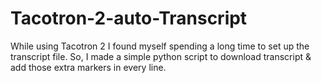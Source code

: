 # Tacotron-2-auto-Transcript
While using Tacotron 2 I found myself spending a long time to set up the transcript file. So, I made a simple python script to download transcript &amp; add those extra markers in every line. 
